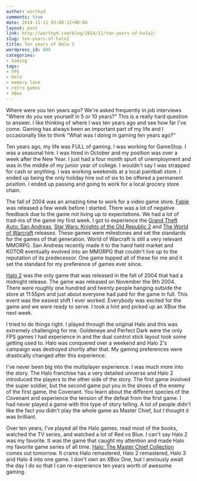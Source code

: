 ```yaml
---
author: worthyd
comments: true
date: 2014-11-11 03:00:12+00:00
layout: post
link: http://worthyd.com/blog/2014/11/ten-years-of-halo2/
slug: ten-years-of-halo2
title: Ten years of Halo 2
wordpress_id: 605
categories:
- Gaming
tags:
- FPS
- Halo
- memory lane
- retro games
- XBox
---
```


Where were you ten years ago?  We're asked frequently in job interviews "Where do you see yourself in 5 or 10 years?" This is a really hard question to answer.  I like thinking of where I was ten years ago and see how far I've come. Gaming has always been an important part of my life and I occasionally like to think "What was I doing in gaming ten years ago?"  

Ten years ago, my life was FULL of gaming. I was working for GameStop. I was a seasonal hire. I was hired in October and my position was over a week after the New Year.    I just had a four month spurt of  unemployment and was in the middle of my junior year of college.  I wouldn't say I was strapped for cash or anything. I was working weekends at a local paintball store. I ended up being the only holiday hire out of six to be offered a permanent position.  I ended up passing and going to work for a local grocery store chain.

The fall of 2004 was an amazing time to work for a video game store.  [Fable](http://en.wikipedia.org/wiki/Fable_(video_game)) was released a few week before I started. There was a lot of negative feedback due to the game not living up to expectations.  We had a lot of trad-ins of the game my first week. I got to experience the [Grand Theft Auto: San Andreas](http://en.wikipedia.org/wiki/Grand_Theft_Auto:_San_Andreas), [Star Wars: Knights of the Old Republic 2](http://en.wikipedia.org/wiki/Star_Wars:_Knights_of_the_Old_Republic_II_%E2%80%93_The_Sith_Lords) and [The World of Warcraft](http://en.wikipedia.org/wiki/World_of_Warcraft) releases.  These games were milestones and set the standards for the games of that generation. World of Warcraft is still a very relevant MMORPG.  San Andreas recently made it to the hand held market and KOTOR eventually evolved into an MMORPG that couldn't live up to the reputation of its predecessor.   One game topped all of these for me and it set the standard for my preference of games ever since.

[Halo 2](http://en.wikipedia.org/wiki/Halo_2) was the only game that was released in the fall of 2004 that had a midnight release.  The game was released on November the 9th 2004.  There were roughly one hundred and twenty people hanging outside the store at 11:55pm and just about everyone had paid for the game in full.  This event was the easiest shift I ever worked.  Everybody was excited for the game and we were ready to serve.  I took a hint and picked up an XBox the next week.

I tried to do things right. I played through the original Halo and this was extremely challenging for me. Goldeneye and Perfect Dark were the only FPS games I had experience in and the dual control stick layout took some getting used to.  Halo was conquered over a weekend and Halo 2's campaign was destroyed shortly after that.  My gaming preferences were drastically changed after this experience.

I've never been big into the multiplayer experience.  I was much more into the story.  The Halo franchise has a very detailed universe and Halo 2 introduced  the players to the other side of the story.  The first game involved the super soldier, but the second game put you in the shoes of the enemy of the first game, the Covenant.  You learn about the different species of the Covenant and experience the tension of the defeat from the first game. I had never played a game with this type of story telling.  A lot of people didn't like the fact you didn't play the whole game as Master Chief, but I thought it was brilliant.

Over ten years, I've played all the Halo games, read most of the books, watched the TV series, and watched a lot of Red vs Blue.  I can't say Halo 2 was my favorite. It was the game that caught my attention and made Halo my favorite game series of all time.  [Halo: The Master Chief Collection](http://en.wikipedia.org/wiki/Halo:_The_Master_Chief_Collection) comes out tomorrow. It crams Halo remastered, Halo 2 remastered, Halo 3 and Halo 4 into one game. I don't own an XBox One, but I anxiously await the day I do so that I can re-experience ten years worth of awesome gaming.
